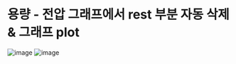 # 용량 - 전압 그래프에서 rest 부분 자동 삭제 & 그래프 plot
![image](https://github.com/dajeong11/delete_rest/assets/122199259/a6480bd6-7783-4fbb-b645-360319060816)
![image](https://github.com/dajeong11/delete_rest/assets/122199259/10f6928e-17b4-4d69-b621-885f3a934a9e)
